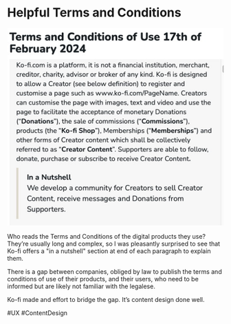 # Helpful Terms and Conditions

![A part of Ko-fi’s Terms and Conditions showing a paragraph where they are explained in simpler terms](./assets/ko-fi-terms-conditions.jpg)

Who reads the Terms and Conditions of the digital products they use? They’re usually long and complex, so I was pleasantly surprised to see that Ko-fi offers a "in a nutshell" section at end of each paragraph to explain them.

There is a gap between companies, obliged by law to publish the terms and conditions of use of their products, and their users, who need to be informed but are likely not familiar with the legalese.

Ko-fi made and effort to bridge the gap. It’s content design done well.

#UX #ContentDesign
